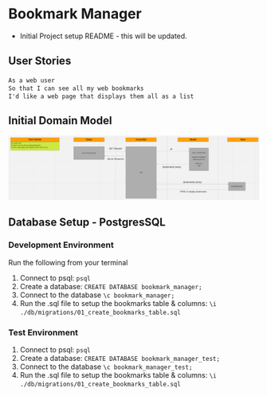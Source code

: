 # Bookmark Manager

* Initial Project setup README - this will be updated.


## User Stories
```
As a web user
So that I can see all my web bookmarks
I'd like a web page that displays them all as a list
```

## Initial Domain Model
![Bookmark Manager domain model & User Stories](./public/images/Bookmark_manager_domain_model_1.png)


## Database Setup - PostgresSQL
### Development Environment
Run the following from your terminal

1. Connect to psql: `psql`
2. Create a database: `CREATE DATABASE bookmark_manager;`
3. Connect to the database `\c bookmark_manager;`
4. Run the .sql file to setup the bookmarks table & columns: `\i ./db/migrations/01_create_bookmarks_table.sql`

### Test Environment
1. Connect to psql: `psql`
2. Create a database: `CREATE DATABASE bookmark_manager_test;`
3. Connect to the database `\c bookmark_manager_test;`
4. Run the .sql file to setup the bookmarks table & columns: `\i ./db/migrations/01_create_bookmarks_table.sql`